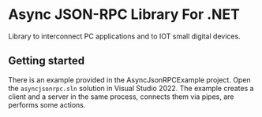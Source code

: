 # Async JSON-RPC Library For .NET

Library to interconnect PC applications and to IOT small digital devices.

## Getting started

There is an example provided in the AsyncJsonRPCExample project. Open the `asyncjsonrpc.sln`
solution in Visual Studio 2022. The example creates a client and a server in the same process,
connects them via pipes, are performs some actions.
